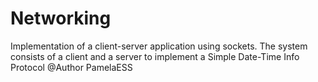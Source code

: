 # Networking

Implementation of a client-server application using sockets.
The system consists of a client and a server to implement a Simple Date-Time Info Protocol 
@Author PamelaESS
